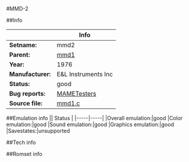 #MMD-2

##Info

||Info|
|-----|-----|
|**Setname:**|mmd2
|**Parent:**|[mmd1](mmd1.md)
|**Year:**|1976
|**Manufacturer:**|E&L Instruments Inc
|**Status:**|good
|**Bug reports:**|[MAMETesters](http://mametesters.org/view_all_set.php?type=1&temporary=y&search=mmd1.c)
|**Source file:**|[mmd1.c](https://github.com/mamedev/mame/blob/master/src/mess/drivers/mmd1.c)

##Emulation info
|| Status |
|-----|-----|
|Overall emulation:|good
|Color emulation:|good
|Sound emulation:|good
|Graphics emulation:|good
|Savestates:|unsupported

##Tech info

##Romset info

<!--- START OF EDITED COMMENT DO NOT TOUCH TEXT ABOVE-->
